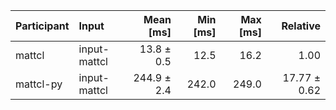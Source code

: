 | Participant | Input | Mean [ms] | Min [ms] | Max [ms] | Relative |
|:---|:---|---:|---:|---:|---:|
| mattcl | input-mattcl | 13.8 ± 0.5 | 12.5 | 16.2 | 1.00 |
| mattcl-py | input-mattcl | 244.9 ± 2.4 | 242.0 | 249.0 | 17.77 ± 0.62 |
